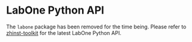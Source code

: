 # LabOne Python API

The `labone` package has been removed for the time being. 
Please refer to [zhinst-toolkit](https://pypi.org/project/zhinst-toolkit/)
for the latest LabOne Python API.

